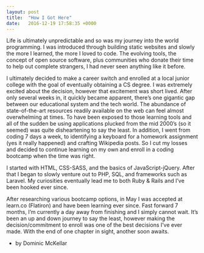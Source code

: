 ```yaml
---
layout: post
title:  "How I Got Here"
date:   2016-12-19 17:58:35 +0000
---
```



Life is ultimately unpredictable and so was my journey into the world programming. I was introduced through building static websites and slowly the more I learned, the more I loved to code. The evolving tools, the concept of open source software, plus communities who donate their time to help out complete strangers, I had never seen anything like it before.

I ultimately decided to make a career switch and enrolled at a local junior college with the goal of eventually obtaining a CS degree. I was extremely excited about the decision, however that excitement was short lived.  After only several weeks in, it quickly became apparent, there’s one gigantic gap between our educational system and the tech world. The abundance of state-of-the-art resources readily available on the web can feel almost overwhelming at times. To have been exposed to those learning tools and all of the sudden be using applications plucked from the mid 2000’s (so it seemed) was quite disheartening to say the least. In addition, I went from coding 7 days a week, to identifying a keyboard for a homework assignment (yes it really happened) and crafting Wikipedia posts. So I cut my losses and decided to continue learning on my own and enroll in a coding bootcamp when the time was right.

I started with HTML, CSS-SASS, and the basics of JavaScript-jQuery.  After that I began to slowly venture out to PHP, SQL, and frameworks such as Laravel.  My curiosities eventually lead me to both Ruby & Rails and I’ve been hooked ever since.

After researching various bootcamp options, in May I was accepted at learn.co (Flatiron) and have been learning ever since. Fast forward 7 months, I’m currently a day away from finishing and I simply cannot wait.  It’s been an up and down journey to say the least, however making the decision/commitment to enroll was one of the best decisions I’ve ever made.  With the end of one chapter in sight, another soon awaits.

- by Dominic McKellar
